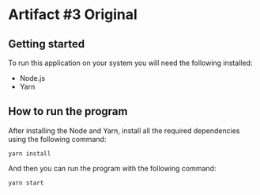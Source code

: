 # Artifact #3 Original

## Getting started

To run this application on your system you will need the following installed:
- Node.js
- Yarn

## How to run the program

After installing the Node and Yarn, install all the required dependencies using the following command:

```
yarn install
```

And then you can run the program with the following command:

```
yarn start
```
